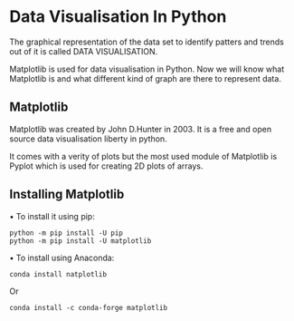 # Data Visualisation In Python 
The graphical representation of the data set to identify patters and trends out of it is called DATA VISUALISATION.


Matplotlib is used for data visualisation in Python. Now we will know what Matplotlib is and what different kind of graph are there to represent data.

## Matplotlib 
Matplotlib was created by John D.Hunter in 2003. It is a free and open source data visualisation liberty in python.

It comes with a verity of plots but the most used module of Matplotlib is Pyplot which is used for creating 2D plots of arrays.

## Installing Matplotlib 

• To install it using pip:
```
python -m pip install -U pip
python -m pip install -U matplotlib 
```
• To install using Anaconda:
```
conda install natplotlib
```
Or
```
conda install -c conda-forge matplotlib
```

